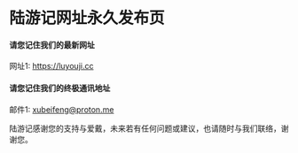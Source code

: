 # 陆游记网址永久发布页

#### 请您记住我们的最新网址
网址1: https://luyouji.cc

#### 请您记住我们的终极通讯地址
邮件1: xubeifeng@proton.me

陆游记感谢您的支持与爱戴，未来若有任何问题或建议，也请随时与我们联络，谢谢您。




